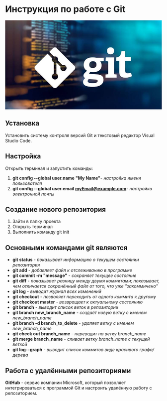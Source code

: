 # **Инструкция по работе с Git**

![Git - это популярнейшая система контроля версий.](git_image.png)

## Установка

Установить систему контроля версий Git и текстовый редактор Visual Studio Code.

## Настройка

Открыть терминал и запустить команды:

1. **git config --global user.name "My Name"**- *настройка имени пользователя*
2. **git config --global user.email myEmail@example.com**- *настройка электронной почты*

## Создание нового репозитория

1. Зайти в папку проекта
2. Открыть терминал
3. Выполнить команду git init

## Основными командами git являются

* __git status__ - *показывает информацию о текущем состоянии репозитория*
* __git add__ - *добавляет файл к отслеживанию в программе*
* __git commit -m "message"__ - *сохраняет текущее состояние* 
* __git diff__ - *показывает разницу между двумя коммитами; показывает, чем отличается сохранённый файл от того, что уже "закоммичено"*
* __git log__ - *выводит журнал всех изменений*
* __git checkout__ - *позволяет переходить от одного коммита к другому*
* __git checkout master__ - *возвращает к актуальному состоянию*
* __git branch__ - *выводит список веток в репозитории*
* __git branch new_branch_name__ - *создаёт новую ветку с именем new_branch_name*
* __git branch -d branch_to_delete__ - *удаляет ветку с именем new_branch_name*
* __git check out branch_name__ - *переводит на ветку branch_name*
* __git merge branch_name__ - *сливает ветку branch_name с текущей веткой*
* __git log--graph__ - *выводит список коммитов виде красивого графа/дерева*

## Работа с удалёнными репозиториями ##

__GitHub__ - сервис компании Microsoft, который позволяет интегрироваться с программой Git и настроить удалённую работу с репозиторием.

